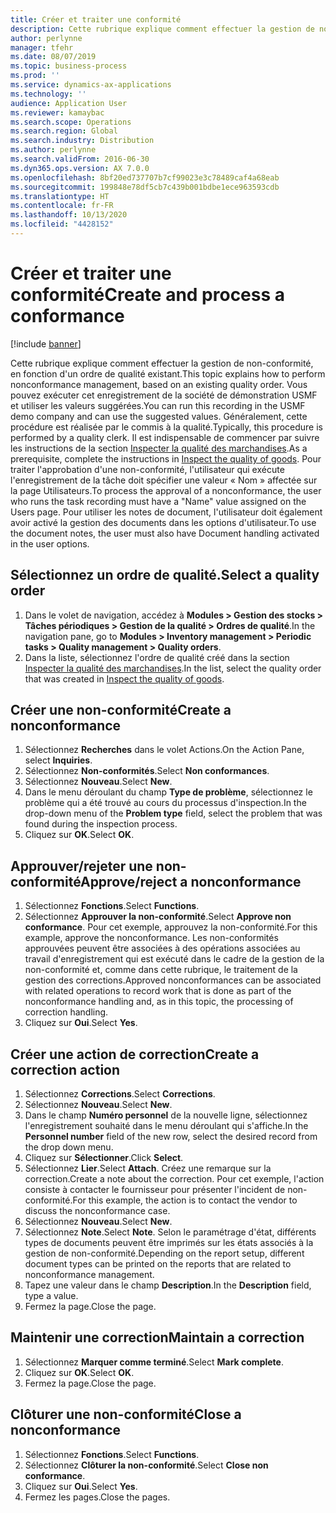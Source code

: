 ```yaml
---
title: Créer et traiter une conformité
description: Cette rubrique explique comment effectuer la gestion de non-conformité, en fonction d'un ordre de qualité existant.
author: perlynne
manager: tfehr
ms.date: 08/07/2019
ms.topic: business-process
ms.prod: ''
ms.service: dynamics-ax-applications
ms.technology: ''
audience: Application User
ms.reviewer: kamaybac
ms.search.scope: Operations
ms.search.region: Global
ms.search.industry: Distribution
ms.author: perlynne
ms.search.validFrom: 2016-06-30
ms.dyn365.ops.version: AX 7.0.0
ms.openlocfilehash: 8bf20ed737707b7cf99023e3c78489caf4a68eab
ms.sourcegitcommit: 199848e78df5cb7c439b001bdbe1ece963593cdb
ms.translationtype: HT
ms.contentlocale: fr-FR
ms.lasthandoff: 10/13/2020
ms.locfileid: "4428152"
---
```

# <a name="create-and-process-a-conformance"></a><span data-ttu-id="5cb6d-103">Créer et traiter une conformité</span><span class="sxs-lookup"><span data-stu-id="5cb6d-103">Create and process a conformance</span></span>

[!include [banner](../../includes/banner.md)]

<span data-ttu-id="5cb6d-104">Cette rubrique explique comment effectuer la gestion de non-conformité, en fonction d'un ordre de qualité existant.</span><span class="sxs-lookup"><span data-stu-id="5cb6d-104">This topic explains how to perform nonconformance management, based on an existing quality order.</span></span> <span data-ttu-id="5cb6d-105">Vous pouvez exécuter cet enregistrement de la société de démonstration USMF et utiliser les valeurs suggérées.</span><span class="sxs-lookup"><span data-stu-id="5cb6d-105">You can run this recording in the USMF demo company and can use the suggested values.</span></span> <span data-ttu-id="5cb6d-106">Généralement, cette procédure est réalisée par le commis à la qualité.</span><span class="sxs-lookup"><span data-stu-id="5cb6d-106">Typically, this procedure is performed by a quality clerk.</span></span>  <span data-ttu-id="5cb6d-107">Il est indispensable de commencer par suivre les instructions de la section [Inspecter la qualité des marchandises](https://github.com/MicrosoftDocs/Dynamics-365-Operations/blob/master/articles/supply-chain/inventory/tasks/inspect-quality-goods.md).</span><span class="sxs-lookup"><span data-stu-id="5cb6d-107">As a prerequisite, complete the instructions in [Inspect the quality of goods](https://github.com/MicrosoftDocs/Dynamics-365-Operations/blob/master/articles/supply-chain/inventory/tasks/inspect-quality-goods.md).</span></span> <span data-ttu-id="5cb6d-108">Pour traiter l'approbation d'une non-conformité, l'utilisateur qui exécute l'enregistrement de la tâche doit spécifier une valeur « Nom » affectée sur la page Utilisateurs.</span><span class="sxs-lookup"><span data-stu-id="5cb6d-108">To process the approval of a nonconformance, the user who runs the task recording must have a "Name" value assigned on the Users page.</span></span> <span data-ttu-id="5cb6d-109">Pour utiliser les notes de document, l'utilisateur doit également avoir activé la gestion des documents dans les options d'utilisateur.</span><span class="sxs-lookup"><span data-stu-id="5cb6d-109">To use the document notes, the user must also have Document handling activated in the user options.</span></span>


## <a name="select-a-quality-order"></a><span data-ttu-id="5cb6d-110">Sélectionnez un ordre de qualité.</span><span class="sxs-lookup"><span data-stu-id="5cb6d-110">Select a quality order</span></span>
1. <span data-ttu-id="5cb6d-111">Dans le volet de navigation, accédez à **Modules > Gestion des stocks > Tâches périodiques > Gestion de la qualité > Ordres de qualité**.</span><span class="sxs-lookup"><span data-stu-id="5cb6d-111">In the navigation pane, go to **Modules > Inventory management > Periodic tasks > Quality management > Quality orders**.</span></span>
2. <span data-ttu-id="5cb6d-112">Dans la liste, sélectionnez l'ordre de qualité créé dans la section [Inspecter la qualité des marchandises](https://github.com/MicrosoftDocs/Dynamics-365-Operations/blob/master/articles/supply-chain/inventory/tasks/inspect-quality-goods.md).</span><span class="sxs-lookup"><span data-stu-id="5cb6d-112">In the list, select the quality order that was created in [Inspect the quality of goods](https://github.com/MicrosoftDocs/Dynamics-365-Operations/blob/master/articles/supply-chain/inventory/tasks/inspect-quality-goods.md).</span></span>  

## <a name="create-a-nonconformance"></a><span data-ttu-id="5cb6d-113">Créer une non-conformité</span><span class="sxs-lookup"><span data-stu-id="5cb6d-113">Create a nonconformance</span></span>
1. <span data-ttu-id="5cb6d-114">Sélectionnez **Recherches** dans le volet Actions.</span><span class="sxs-lookup"><span data-stu-id="5cb6d-114">On the Action Pane, select **Inquiries**.</span></span>
2. <span data-ttu-id="5cb6d-115">Sélectionnez **Non-conformités**.</span><span class="sxs-lookup"><span data-stu-id="5cb6d-115">Select **Non conformances**.</span></span>
3. <span data-ttu-id="5cb6d-116">Sélectionnez **Nouveau**.</span><span class="sxs-lookup"><span data-stu-id="5cb6d-116">Select **New**.</span></span>
4. <span data-ttu-id="5cb6d-117">Dans le menu déroulant du champ **Type de problème**, sélectionnez le problème qui a été trouvé au cours du processus d'inspection.</span><span class="sxs-lookup"><span data-stu-id="5cb6d-117">In the drop-down menu of the **Problem type** field, select the problem that was found during the inspection process.</span></span>  
5. <span data-ttu-id="5cb6d-118">Cliquez sur **OK**.</span><span class="sxs-lookup"><span data-stu-id="5cb6d-118">Select **OK**.</span></span>

## <a name="approvereject-a-nonconformance"></a><span data-ttu-id="5cb6d-119">Approuver/rejeter une non-conformité</span><span class="sxs-lookup"><span data-stu-id="5cb6d-119">Approve/reject a nonconformance</span></span>
1. <span data-ttu-id="5cb6d-120">Sélectionnez **Fonctions**.</span><span class="sxs-lookup"><span data-stu-id="5cb6d-120">Select **Functions**.</span></span>
2. <span data-ttu-id="5cb6d-121">Sélectionnez **Approuver la non-conformité**.</span><span class="sxs-lookup"><span data-stu-id="5cb6d-121">Select **Approve non conformance**.</span></span> <span data-ttu-id="5cb6d-122">Pour cet exemple, approuvez la non-conformité.</span><span class="sxs-lookup"><span data-stu-id="5cb6d-122">For this example, approve the nonconformance.</span></span> <span data-ttu-id="5cb6d-123">Les non-conformités approuvées peuvent être associées à des opérations associées au travail d'enregistrement qui est exécuté dans le cadre de la gestion de la non-conformité et, comme dans cette rubrique, le traitement de la gestion des corrections.</span><span class="sxs-lookup"><span data-stu-id="5cb6d-123">Approved nonconformances can be associated with related operations to record work that is done as part of the nonconformance handling and, as in this topic, the processing of correction handling.</span></span>  
3. <span data-ttu-id="5cb6d-124">Cliquez sur **Oui**.</span><span class="sxs-lookup"><span data-stu-id="5cb6d-124">Select **Yes**.</span></span>

## <a name="create-a-correction-action"></a><span data-ttu-id="5cb6d-125">Créer une action de correction</span><span class="sxs-lookup"><span data-stu-id="5cb6d-125">Create a correction action</span></span>
1. <span data-ttu-id="5cb6d-126">Sélectionnez **Corrections**.</span><span class="sxs-lookup"><span data-stu-id="5cb6d-126">Select **Corrections**.</span></span>
2. <span data-ttu-id="5cb6d-127">Sélectionnez **Nouveau**.</span><span class="sxs-lookup"><span data-stu-id="5cb6d-127">Select **New**.</span></span>
3. <span data-ttu-id="5cb6d-128">Dans le champ **Numéro personnel** de la nouvelle ligne, sélectionnez l'enregistrement souhaité dans le menu déroulant qui s'affiche.</span><span class="sxs-lookup"><span data-stu-id="5cb6d-128">In the **Personnel number** field of the new row, select the desired record from the drop down menu.</span></span>
4. <span data-ttu-id="5cb6d-129">Cliquez sur **Sélectionner**.</span><span class="sxs-lookup"><span data-stu-id="5cb6d-129">Click **Select**.</span></span>
5. <span data-ttu-id="5cb6d-130">Sélectionnez **Lier**.</span><span class="sxs-lookup"><span data-stu-id="5cb6d-130">Select **Attach**.</span></span> <span data-ttu-id="5cb6d-131">Créez une remarque sur la correction.</span><span class="sxs-lookup"><span data-stu-id="5cb6d-131">Create a note about the correction.</span></span> <span data-ttu-id="5cb6d-132">Pour cet exemple, l'action consiste à contacter le fournisseur pour présenter l'incident de non-conformité.</span><span class="sxs-lookup"><span data-stu-id="5cb6d-132">For this example, the action is to contact the vendor to discuss the nonconformance case.</span></span>  
6. <span data-ttu-id="5cb6d-133">Sélectionnez **Nouveau**.</span><span class="sxs-lookup"><span data-stu-id="5cb6d-133">Select **New**.</span></span>
7. <span data-ttu-id="5cb6d-134">Sélectionnez **Note**.</span><span class="sxs-lookup"><span data-stu-id="5cb6d-134">Select **Note**.</span></span> <span data-ttu-id="5cb6d-135">Selon le paramétrage d'état, différents types de documents peuvent être imprimés sur les états associés à la gestion de non-conformité.</span><span class="sxs-lookup"><span data-stu-id="5cb6d-135">Depending on the report setup, different document types can be printed on the reports that are related to nonconformance management.</span></span>  
8. <span data-ttu-id="5cb6d-136">Tapez une valeur dans le champ **Description**.</span><span class="sxs-lookup"><span data-stu-id="5cb6d-136">In the **Description** field, type a value.</span></span>
9. <span data-ttu-id="5cb6d-137">Fermez la page.</span><span class="sxs-lookup"><span data-stu-id="5cb6d-137">Close the page.</span></span>

## <a name="maintain-a-correction"></a><span data-ttu-id="5cb6d-138">Maintenir une correction</span><span class="sxs-lookup"><span data-stu-id="5cb6d-138">Maintain a correction</span></span>
1. <span data-ttu-id="5cb6d-139">Sélectionnez **Marquer comme terminé**.</span><span class="sxs-lookup"><span data-stu-id="5cb6d-139">Select **Mark complete**.</span></span>
2. <span data-ttu-id="5cb6d-140">Cliquez sur **OK**.</span><span class="sxs-lookup"><span data-stu-id="5cb6d-140">Select **OK**.</span></span>
3. <span data-ttu-id="5cb6d-141">Fermez la page.</span><span class="sxs-lookup"><span data-stu-id="5cb6d-141">Close the page.</span></span>

## <a name="close-a-nonconformance"></a><span data-ttu-id="5cb6d-142">Clôturer une non-conformité</span><span class="sxs-lookup"><span data-stu-id="5cb6d-142">Close a nonconformance</span></span>
1. <span data-ttu-id="5cb6d-143">Sélectionnez **Fonctions**.</span><span class="sxs-lookup"><span data-stu-id="5cb6d-143">Select **Functions**.</span></span>
2. <span data-ttu-id="5cb6d-144">Sélectionnez **Clôturer la non-conformité**.</span><span class="sxs-lookup"><span data-stu-id="5cb6d-144">Select **Close non conformance**.</span></span>
3. <span data-ttu-id="5cb6d-145">Cliquez sur **Oui**.</span><span class="sxs-lookup"><span data-stu-id="5cb6d-145">Select **Yes**.</span></span>
4. <span data-ttu-id="5cb6d-146">Fermez les pages.</span><span class="sxs-lookup"><span data-stu-id="5cb6d-146">Close the pages.</span></span>
